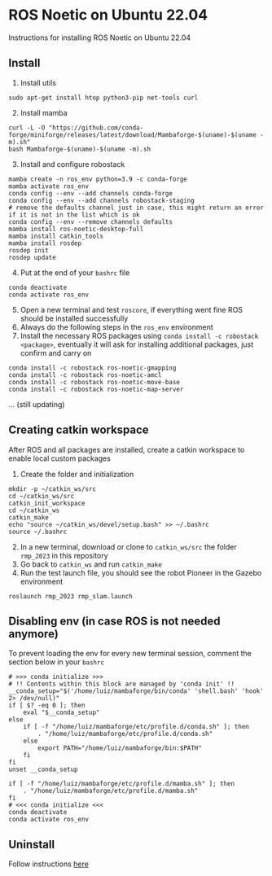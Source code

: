 # ROS Noetic on Ubuntu 22.04
Instructions for installing ROS Noetic on Ubuntu 22.04

## Install

1. Install utils
```shell
sudo apt-get install htop python3-pip net-tools curl
```
2. Install mamba
```shell
curl -L -O "https://github.com/conda-forge/miniforge/releases/latest/download/Mambaforge-$(uname)-$(uname -m).sh"
bash Mambaforge-$(uname)-$(uname -m).sh
```
3. Install and configure robostack
```shell
mamba create -n ros_env python=3.9 -c conda-forge
mamba activate ros_env
conda config --env --add channels conda-forge
conda config --env --add channels robostack-staging
# remove the defaults channel just in case, this might return an error if it is not in the list which is ok
conda config --env --remove channels defaults
mamba install ros-noetic-desktop-full
mamba install catkin_tools
mamba install rosdep
rosdep init
rosdep update
```
4. Put at the end of your `bashrc` file
```shell
conda deactivate
conda activate ros_env
```
5. Open a new terminal and test `roscore`, if everything went fine ROS should be installed successfully
6. Always do the following steps in the `ros_env` environment
7. Install the necessary ROS packages using `conda install -c robostack <package>`, eventually it will ask for installing additional packages, just confirm and carry on
```shell
conda install -c robostack ros-noetic-gmapping
conda install -c robostack ros-noetic-amcl
conda install -c robostack ros-noetic-move-base
conda install -c robostack ros-noetic-map-server
```
... (still updating)

## Creating catkin workspace
After ROS and all packages are installed, create a catkin workspace to enable local custom packages
1. Create the folder and initialization
```shell
mkdir -p ~/catkin_ws/src
cd ~/catkin_ws/src
catkin_init_workspace
cd ~/catkin_ws
catkin_make
echo "source ~/catkin_ws/devel/setup.bash" >> ~/.bashrc
source ~/.bashrc
```
2. In a new terminal, download or clone to `catkin_ws/src` the folder `rmp_2023` in this repository
3. Go back to `catkin_ws` and run `catkin_make`
4. Run the test launch file, you should see the robot Pioneer in the Gazebo environment
```shell
roslaunch rmp_2023 rmp_slam.launch
```

## Disabling env (in case ROS is not needed anymore)

To prevent loading the env for every new terminal session, comment the section below in your `bashrc`
```shell
# >>> conda initialize >>>
# !! Contents within this block are managed by 'conda init' !!
__conda_setup="$('/home/luiz/mambaforge/bin/conda' 'shell.bash' 'hook' 2> /dev/null)"
if [ $? -eq 0 ]; then
    eval "$__conda_setup"
else
    if [ -f "/home/luiz/mambaforge/etc/profile.d/conda.sh" ]; then
        . "/home/luiz/mambaforge/etc/profile.d/conda.sh"
    else
        export PATH="/home/luiz/mambaforge/bin:$PATH"
    fi
fi
unset __conda_setup

if [ -f "/home/luiz/mambaforge/etc/profile.d/mamba.sh" ]; then
    . "/home/luiz/mambaforge/etc/profile.d/mamba.sh"
fi
# <<< conda initialize <<<
conda deactivate
conda activate ros_env
```

## Uninstall

Follow instructions [here](https://github.com/conda-forge/miniforge#uninstallation)

